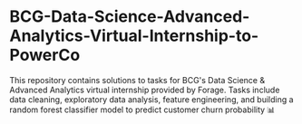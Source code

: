 # BCG-Data-Science-Advanced-Analytics-Virtual-Internship-to-PowerCo
This repository contains solutions to tasks for BCG's Data Science &amp; Advanced Analytics virtual internship provided by Forage. Tasks include data cleaning, exploratory data analysis, feature engineering, and building a random forest classifier model to predict customer churn probability 📊
